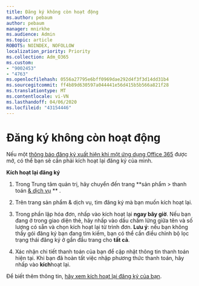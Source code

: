 ```yaml
---
title: Đăng ký không còn hoạt động
ms.author: pebaum
author: pebaum
manager: mnirkhe
ms.audience: Admin
ms.topic: article
ROBOTS: NOINDEX, NOFOLLOW
localization_priority: Priority
ms.collection: Adm_O365
ms.custom:
- "9002453"
- "4763"
ms.openlocfilehash: 0556a27795e6bff0969dae292d4f3f3d14dd31b4
ms.sourcegitcommit: ff4b89d630597a044441e56d415b5b566a821f28
ms.translationtype: MT
ms.contentlocale: vi-VN
ms.lasthandoff: 04/06/2020
ms.locfileid: "43154446"
---
```

# <a name="subscription-no-longer-active"></a>Đăng ký không còn hoạt động

Nếu một [thông báo đăng ký xuất hiện khi một ứng dụng Office 365](https://support.office.com/article/A-subscription-notice-appears-when-I-open-an-Office-365-application-4CABE32C-F594-4C0E-9191-3D3ADE10CCEB) được mở, có thể bạn sẽ cần phải kích hoạt lại đăng ký của mình.

**Kích hoạt lại đăng ký**

1. Trong Trung tâm quản trị, hãy chuyển đến trang **sản phẩm > thanh toán [& dịch vụ](https://go.microsoft.com/fwlink/p/?linkid=842054) ** .

2. Trên trang sản phẩm & dịch vụ, tìm đăng ký mà bạn muốn kích hoạt lại.

3. Trong phần lập hóa đơn, nhấp vào kích hoạt lại **ngay bây giờ**.  Nếu bạn đang ở trong giao diện thẻ, hãy nhấp vào dấu chấm lửng giữa tên và số lượng có sẵn và chọn kích hoạt lại từ trình đơn. **Lưu ý**: nếu bạn không thấy gói đăng ký bạn đang tìm kiếm, bạn có thể cần điều chỉnh bộ lọc trạng thái đăng ký ở gần đầu trang cho **tất cả**.

4. Xác nhận chi tiết thanh toán của bạn để cập nhật thông tin thanh toán hiện tại. Khi bạn đã hoàn tất việc nhập phương thức thanh toán, hãy nhấp vào **kích**hoạt lại.

Để biết thêm thông tin, [hãy xem kích hoạt lại đăng ký của bạn](https://docs.microsoft.com/office365/admin/subscriptions-and-billing/reactivate-your-subscription). 
